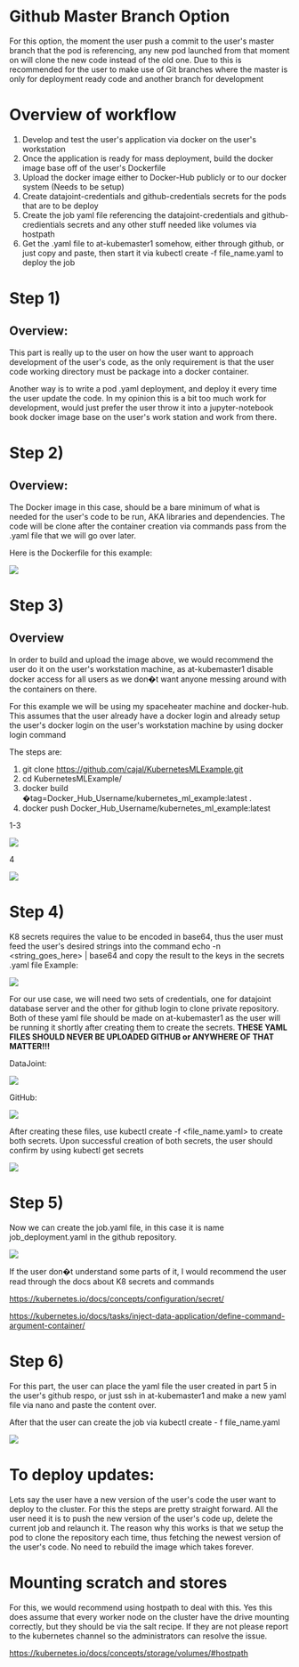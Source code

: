 # Github Master Branch Option
For this option, the moment the user push a commit to the user's master branch that the pod is referencing, any new pod launched from that moment on will clone the new code instead of the old one. Due to this is recommended for the user to make use of Git branches where the master is only for deployment ready code and another branch for development


# Overview of workflow
1. Develop and test the user's application via docker on the user's workstation
2. Once the application is ready for mass deployment, build the docker image base off of the user's Dockerfile
3. Upload the docker image either to Docker-Hub publicly or to our docker system (Needs to be setup)
4. Create datajoint-credentials and github-credentials secrets for the pods that are to be deploy
5. Create the job yaml file referencing the datajoint-credentials and github-credientials secrets and any other stuff needed like volumes via hostpath
6. Get the .yaml file to at-kubemaster1 somehow, either through github, or just copy and paste, then start it via kubectl create -f file_name.yaml to deploy the job


# Step 1)
## Overview:

This part is really up to the user on how the user want to approach development of the user's code, as the only requirement is that the user code working directory must be package into a docker container. 

Another way is to write a pod .yaml deployment, and deploy it every time the user update the code. In my opinion this is a bit too much work for development, would just prefer the user throw it into a jupyter-notebook book docker image base on the user's work station and work from there.


# Step 2)
## Overview:

The Docker image in this case, should be a bare minimum of what is needed for the user's code to be run, AKA libraries and dependencies. The code will be clone after the container creation via commands pass from the .yaml file that we will go over later.

Here is the Dockerfile for this example:

![](https://github.com/cajal/KubernetesMLExample/blob/master/pictures/s_1658B3DA7264DC308DFF541AD5AF9864461502441102D46F84C863C6F8C40A45_1562582715415_image.png)

# Step 3)
## Overview

In order to build and upload the image above, we would recommend the user do it on the user's workstation machine, as at-kubemaster1 disable docker access for all users as we don�t want anyone messing around with the containers on there.

For this example we will be using my spaceheater machine and docker-hub. This assumes that the user already have a docker login and already setup the user's docker login on the user's workstation machine by using docker login command

The steps are: 

1. git clone https://github.com/cajal/KubernetesMLExample.git
2. cd KubernetesMLExample/
3. docker build �tag=Docker_Hub_Username/kubernetes_ml_example:latest .
4. docker push Docker_Hub_Username/kubernetes_ml_example:latest

1-3

![](https://github.com/cajal/KubernetesMLExample/blob/master/pictures/s_1658B3DA7264DC308DFF541AD5AF9864461502441102D46F84C863C6F8C40A45_1562583227122_image.png)


4

![](https://github.com/cajal/KubernetesMLExample/blob/master/pictures/s_1658B3DA7264DC308DFF541AD5AF9864461502441102D46F84C863C6F8C40A45_1562583931017_image.png)

# Step 4)

K8 secrets requires the value to be encoded in base64, thus the user must feed the user's desired strings into the command echo -n \<string_goes_here> | base64  and copy the result to the keys in the secrets .yaml file
Example:

![](https://github.com/cajal/KubernetesMLExample/blob/master/pictures/s_1658B3DA7264DC308DFF541AD5AF9864461502441102D46F84C863C6F8C40A45_1562584457388_image.png)


For our use case, we will need two sets of credentials, one for datajoint database server and the other for github login to clone private repository. Both of these yaml file should be made on at-kubemaster1 as the user will be running it shortly after creating them to create the secrets. **THESE YAML FILES SHOULD NEVER BE UPLOADED GITHUB or ANYWHERE OF THAT MATTER!!!**

DataJoint:

![](https://github.com/cajal/KubernetesMLExample/blob/master/pictures/s_807C4A1ACAEC7AEF0E446757A97CF7C3E28D540808B6336A2DC463F7C20352FD_1562807432298_image.png)


GitHub:

![](https://github.com/cajal/KubernetesMLExample/blob/master/pictures/s_807C4A1ACAEC7AEF0E446757A97CF7C3E28D540808B6336A2DC463F7C20352FD_1562807419930_image.png)


After creating these files, use kubectl create -f \<file_name.yaml> to create both secrets.
Upon successful creation of both secrets, the user should confirm by using kubectl get secrets

![](https://github.com/cajal/KubernetesMLExample/blob/master/pictures/s_807C4A1ACAEC7AEF0E446757A97CF7C3E28D540808B6336A2DC463F7C20352FD_1562807528986_image.png)

# Step 5)

Now we can create the job.yaml file, in this case it is name job_deployment.yaml in the github repository.

![](https://github.com/cajal/KubernetesMLExample/blob/master/pictures/s_807C4A1ACAEC7AEF0E446757A97CF7C3E28D540808B6336A2DC463F7C20352FD_1562808166112_image.png)


If the user don�t understand some parts of it, I would recommend the user read through the docs about K8 secrets and commands

https://kubernetes.io/docs/concepts/configuration/secret/

https://kubernetes.io/docs/tasks/inject-data-application/define-command-argument-container/



# Step 6)

For this part, the user can place the yaml file the user created in part 5 in the user's github respo, or just ssh in at-kubemaster1 and make a new yaml file via nano and paste the content over.

After that the user can create the job via kubectl create - f file_name.yaml

![](https://github.com/cajal/KubernetesMLExample/blob/master/pictures/s_1658B3DA7264DC308DFF541AD5AF9864461502441102D46F84C863C6F8C40A45_1562585411330_image.png)



# To deploy updates:

Lets say the user have a new version of the user's code the user want to deploy to the cluster. For this the steps are pretty straight forward. All the user need it is to push the new version of the user's code up, delete the current job and relaunch it. The reason why this works is that we setup the pod to clone the repository each time, thus fetching the newest version of the user's code. No need to rebuild the image which takes forever.


# Mounting scratch and stores

For this, we would recommend using hostpath to deal with this. Yes this does assume that every worker node on the cluster have the drive mounting correctly, but they should be via the salt recipe. If they are not please report to the kubernetes channel so the administrators can resolve the issue.

https://kubernetes.io/docs/concepts/storage/volumes/#hostpath

